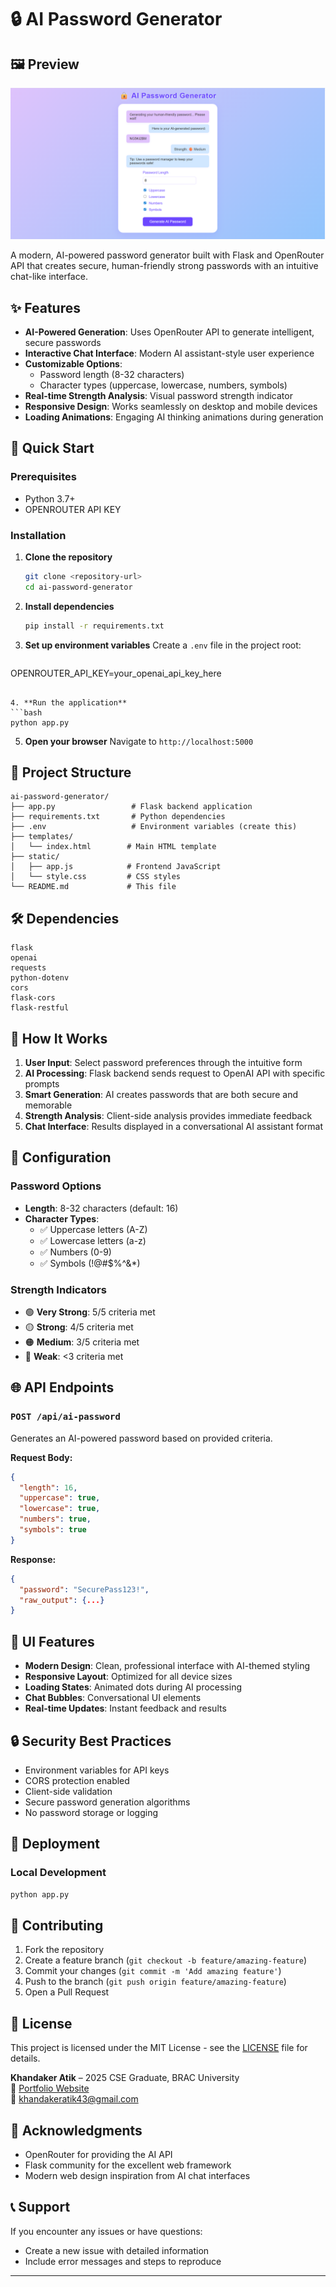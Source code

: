 # 🔒 AI Password Generator

## 🖼️ Preview
![Project Screenshot](static/image.png)

A modern, AI-powered password generator built with Flask and OpenRouter API that creates secure, human-friendly strong passwords with an intuitive chat-like interface.

## ✨ Features

- **AI-Powered Generation**: Uses OpenRouter API to generate intelligent, secure passwords
- **Interactive Chat Interface**: Modern AI assistant-style user experience
- **Customizable Options**: 
  - Password length (8-32 characters)
  - Character types (uppercase, lowercase, numbers, symbols)
- **Real-time Strength Analysis**: Visual password strength indicator
- **Responsive Design**: Works seamlessly on desktop and mobile devices
- **Loading Animations**: Engaging AI thinking animations during generation

## 🚀 Quick Start

### Prerequisites

- Python 3.7+
- OPENROUTER API KEY

### Installation

1. **Clone the repository**
   ```bash
   git clone <repository-url>
   cd ai-password-generator
   ```

2. **Install dependencies**
   ```bash
   pip install -r requirements.txt
   ```

3. **Set up environment variables**
   Create a `.env` file in the project root:
   ```env
OPENROUTER_API_KEY=your_openai_api_key_here
   ```

4. **Run the application**
   ```bash
   python app.py
   ```

5. **Open your browser**
   Navigate to `http://localhost:5000`

## 📁 Project Structure

```
ai-password-generator/
├── app.py                 # Flask backend application
├── requirements.txt       # Python dependencies
├── .env                   # Environment variables (create this)
├── templates/
│   └── index.html        # Main HTML template
├── static/
│   ├── app.js            # Frontend JavaScript
│   └── style.css         # CSS styles
└── README.md             # This file
```

## 🛠️ Dependencies

```
flask
openai
requests
python-dotenv
cors
flask-cors
flask-restful
```

## 🎯 How It Works

1. **User Input**: Select password preferences through the intuitive form
2. **AI Processing**: Flask backend sends request to OpenAI API with specific prompts
3. **Smart Generation**: AI creates passwords that are both secure and memorable
4. **Strength Analysis**: Client-side analysis provides immediate feedback
5. **Chat Interface**: Results displayed in a conversational AI assistant format

## 🔧 Configuration

### Password Options

- **Length**: 8-32 characters (default: 16)
- **Character Types**:
  - ✅ Uppercase letters (A-Z)
  - ✅ Lowercase letters (a-z)
  - ✅ Numbers (0-9)
  - ✅ Symbols (!@#$%^&*)

### Strength Indicators

- 🟢 **Very Strong**: 5/5 criteria met
- 🟡 **Strong**: 4/5 criteria met
- 🟠 **Medium**: 3/5 criteria met
- 🔴 **Weak**: <3 criteria met

## 🌐 API Endpoints

### `POST /api/ai-password`

Generates an AI-powered password based on provided criteria.

**Request Body:**
```json
{
  "length": 16,
  "uppercase": true,
  "lowercase": true,
  "numbers": true,
  "symbols": true
}
```

**Response:**
```json
{
  "password": "SecurePass123!",
  "raw_output": {...}
}
```

## 🎨 UI Features

- **Modern Design**: Clean, professional interface with AI-themed styling
- **Responsive Layout**: Optimized for all device sizes
- **Loading States**: Animated dots during AI processing
- **Chat Bubbles**: Conversational UI elements
- **Real-time Updates**: Instant feedback and results

## 🔒 Security Best Practices

- Environment variables for API keys
- CORS protection enabled
- Client-side validation
- Secure password generation algorithms
- No password storage or logging

## 🚀 Deployment

### Local Development
```bash
python app.py
```

## 🤝 Contributing

1. Fork the repository
2. Create a feature branch (`git checkout -b feature/amazing-feature`)
3. Commit your changes (`git commit -m 'Add amazing feature'`)
4. Push to the branch (`git push origin feature/amazing-feature`)
5. Open a Pull Request

## 📝 License

This project is licensed under the MIT License - see the [LICENSE](LICENSE) file for details.

**Khandaker Atik** – 2025 CSE Graduate, BRAC University   
🔗 [Portfolio Website](https://atikur-rahman.vercel.app)  
📧 khandakeratik43@gmail.com

## 🙏 Acknowledgments

- OpenRouter for providing the AI API
- Flask community for the excellent web framework
- Modern web design inspiration from AI chat interfaces

## 📞 Support

If you encounter any issues or have questions:

- Create a new issue with detailed information
- Include error messages and steps to reproduce

---
